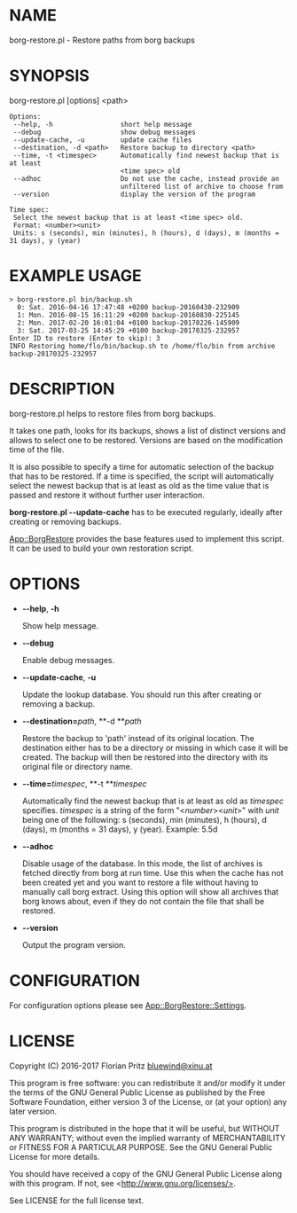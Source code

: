 # NAME

borg-restore.pl - Restore paths from borg backups

# SYNOPSIS

borg-restore.pl \[options\] &lt;path>

    Options:
     --help, -h                 short help message
     --debug                    show debug messages
     --update-cache, -u         update cache files
     --destination, -d <path>   Restore backup to directory <path>
     --time, -t <timespec>      Automatically find newest backup that is at least
                                <time spec> old
     --adhoc                    Do not use the cache, instead provide an
                                unfiltered list of archive to choose from
     --version                  display the version of the program

    Time spec:
     Select the newest backup that is at least <time spec> old.
     Format: <number><unit>
     Units: s (seconds), min (minutes), h (hours), d (days), m (months = 31 days), y (year)

# EXAMPLE USAGE

    > borg-restore.pl bin/backup.sh
      0: Sat. 2016-04-16 17:47:48 +0200 backup-20160430-232909
      1: Mon. 2016-08-15 16:11:29 +0200 backup-20160830-225145
      2: Mon. 2017-02-20 16:01:04 +0100 backup-20170226-145909
      3: Sat. 2017-03-25 14:45:29 +0100 backup-20170325-232957
    Enter ID to restore (Enter to skip): 3
    INFO Restoring home/flo/bin/backup.sh to /home/flo/bin from archive backup-20170325-232957

# DESCRIPTION

borg-restore.pl helps to restore files from borg backups.

It takes one path, looks for its backups, shows a list of distinct versions and
allows to select one to be restored. Versions are based on the modification
time of the file.

It is also possible to specify a time for automatic selection of the backup
that has to be restored. If a time is specified, the script will automatically
select the newest backup that is at least as old as the time value that is
passed and restore it without further user interaction.

**borg-restore.pl --update-cache** has to be executed regularly, ideally after
creating or removing backups.

[App::BorgRestore](https://metacpan.org/pod/App::BorgRestore) provides the base features used to implement this script.
It can be used to build your own restoration script.

# OPTIONS

- **--help**, **-h**

    Show help message.

- **--debug**

    Enable debug messages.

- **--update-cache**, **-u**

    Update the lookup database. You should run this after creating or removing a backup.

- **--destination=**_path_, **-d **_path_

    Restore the backup to 'path' instead of its original location. The destination
    either has to be a directory or missing in which case it will be created. The
    backup will then be restored into the directory with its original file or
    directory name.

- **--time=**_timespec_, **-t **_timespec_

    Automatically find the newest backup that is at least as old as _timespec_
    specifies. _timespec_ is a string of the form "<_number_><_unit_>" with _unit_ being one of the following:
    s (seconds), min (minutes), h (hours), d (days), m (months = 31 days), y (year). Example: 5.5d

- **--adhoc**

    Disable usage of the database. In this mode, the list of archives is fetched
    directly from borg at run time.  Use this when the cache has not been created
    yet and you want to restore a file without having to manually call borg
    extract. Using this option will show all archives that borg knows about, even
    if they do not contain the file that shall be restored.

- **--version**

    Output the program version.

# CONFIGURATION

For configuration options please see [App::BorgRestore::Settings](https://metacpan.org/pod/App::BorgRestore::Settings).

# LICENSE

Copyright (C) 2016-2017  Florian Pritz <bluewind@xinu.at>

This program is free software: you can redistribute it and/or modify
it under the terms of the GNU General Public License as published by
the Free Software Foundation, either version 3 of the License, or
(at your option) any later version.

This program is distributed in the hope that it will be useful,
but WITHOUT ANY WARRANTY; without even the implied warranty of
MERCHANTABILITY or FITNESS FOR A PARTICULAR PURPOSE.  See the
GNU General Public License for more details.

You should have received a copy of the GNU General Public License
along with this program.  If not, see &lt;http://www.gnu.org/licenses/>.

See LICENSE for the full license text.
